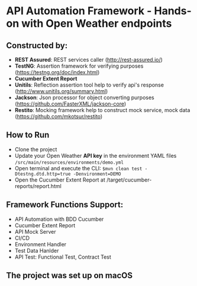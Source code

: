 # API Automation Framework - Hands-on with Open Weather endpoints

## Constructed by:
- **REST Assured**: REST services caller (http://rest-assured.io/)
- **TestNG**: Assertion framework for verifying purposes (https://testng.org/doc/index.html)
- **Cucumber Extent Report**
- **Unitils**: Reflection assertion tool help to verify api's response (http://www.unitils.org/summary.html)
- **Jackson**: Json processor for object converting purposes (https://github.com/FasterXML/jackson-core)
- **Restito**: Mocking framework help to construct mock service, mock data (https://github.com/mkotsur/restito)

## How to Run
 - Clone the project
 - Update your Open Weather **API key** in the environment YAML files ```/src/main/resources/environments/demo.yml```
 - Open terminal and execute the CLI: ```$mvn clean test -Dtestng.dtd.http=true -Denvironment=DEMO```
 - Open the Cucumber Extent Report at /target/cucumber-reports/report.html 
 
## Framework Functions Support:
- API Automation with BDD Cucumber
- Cucumber Extent Report
- API Mock Server
- CI/CD
- Environment Handler
- Test Data Hanlder
- API Test: Functional Test, Contract Test

## The project was set up on macOS
